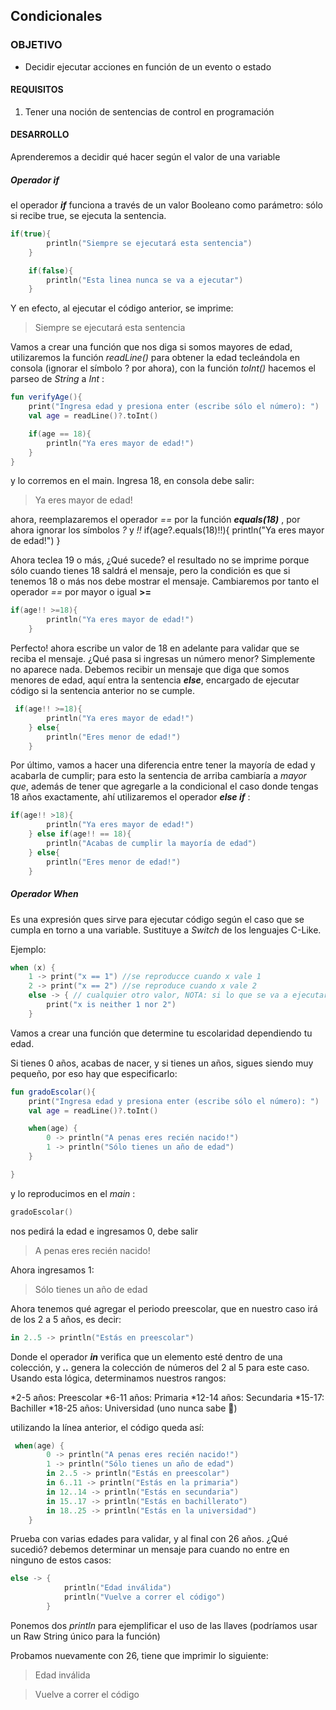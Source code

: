 ## Condicionales

### OBJETIVO

- Decidir ejecutar acciones en función de un evento o estado

#### REQUISITOS

1. Tener una noción de sentencias de control en programación

#### DESARROLLO

Aprenderemos a decidir qué hacer según el valor de una variable

##### Operador if

el operador ***if*** funciona a través de un valor Booleano como parámetro: sólo si recibe true, se ejecuta la sentencia.

```kotlin
if(true){
        println("Siempre se ejecutará esta sentencia")
    }

    if(false){
        println("Esta linea nunca se va a ejecutar")
    }
```

Y en efecto, al ejecutar el código anterior, se imprime:

> Siempre se ejecutará esta sentencia

Vamos a crear una función que nos diga si somos mayores de edad, utilizaremos la función *readLine()* para obtener la edad tecleándola en consola (ignorar el símbolo ? por ahora), con la función *toInt()* hacemos el parseo de *String* a *Int* :


```kotlin
fun verifyAge(){
    print("Ingresa edad y presiona enter (escribe sólo el número): ")
    val age = readLine()?.toInt()

    if(age == 18){
        println("Ya eres mayor de edad!")
    } 
}
```

y lo corremos en el main. Ingresa 18, en consola debe salir:

> Ya eres mayor de edad!

ahora, reemplazaremos el operador *==* por la función ***equals(18)*** , por ahora ignorar los símbolos *?* y *!!* 
if(age?.equals(18)!!){
        println("Ya eres mayor de edad!")
    }

Ahora teclea 19 o más, ¿Qué sucede? el resultado no se imprime porque sólo cuando tienes 18 saldrá el mensaje, pero la condición es que 
si tenemos 18 o más nos debe mostrar el mensaje. Cambiaremos por tanto el operador *==* por mayor o igual **>=**

```kotlin
if(age!! >=18){
        println("Ya eres mayor de edad!")
    }
```

Perfecto! ahora escribe un valor de 18 en adelante para validar que se reciba el mensaje. ¿Qué pasa si ingresas un número menor?
Simplemente no aparece nada. Debemos recibir un mensaje que diga que somos menores de edad, aquí entra la sentencia ***else***, encargado de ejecutar código si la sentencia anterior no se cumple.

```kotlin
 if(age!! >=18){
        println("Ya eres mayor de edad!")
    } else{
        println("Eres menor de edad!")
    }
```

Por último, vamos a hacer una diferencia entre tener la mayoría de edad y acabarla de cumplir; para esto la sentencia de arriba cambiaría a *mayor que*, además de tener que agregarle a la condicional el caso donde tengas 18 años exactamente, ahí utilizaremos el operador ***else if*** :

```kotlin
if(age!! >18){
        println("Ya eres mayor de edad!")
    } else if(age!! == 18){
        println("Acabas de cumplir la mayoría de edad")
    } else{
        println("Eres menor de edad!")
    }
```

##### Operador When

Es una expresión ques sirve para ejecutar código según el caso que se cumpla en torno a una variable. Sustituye a *Switch* de los lenguajes C-Like.

Ejemplo:

```kotlin
when (x) {
    1 -> print("x == 1") //se reproducce cuando x vale 1
    2 -> print("x == 2") //se reproduce cuando x vale 2
    else -> { // cualquier otro valor, NOTA: si lo que se va a ejecutar lleva más de una línea de código, se encierra entre llaves 
        print("x is neither 1 nor 2")
    }
```

Vamos a crear una función que determine tu escolaridad dependiendo tu edad.

Si tienes 0 años, acabas de nacer, y si tienes un años, sigues siendo muy pequeño, por eso hay que especificarlo:

```kotlin
fun gradoEscolar(){
    print("Ingresa edad y presiona enter (escribe sólo el número): ")
    val age = readLine()?.toInt()

    when(age) {
        0 -> println("A penas eres recién nacido!")
        1 -> println("Sólo tienes un año de edad")
    }

}
```

y lo reproducimos en el *main* :

```kotlin
gradoEscolar()
```

nos pedirá la edad e ingresamos 0, debe salir 

>A penas eres recién nacido!

Ahora ingresamos 1: 

> Sólo tienes un año de edad

Ahora tenemos qué agregar el periodo preescolar, que en nuestro caso irá de los 2 a 5 años, es decir:

```kotlin
in 2..5 -> println("Estás en preescolar")
```

Donde el operador ***in*** verifica que un elemento esté dentro de una colección, y ***..*** genera la colección de números del 2 al 5 para este caso. Usando esta lógica, determinamos nuestros rangos:

*2-5 años: Preescolar
*6-11 años: Primaria
*12-14 años: Secundaria
*15-17: Bachiller
*18-25 años: Universidad (uno nunca sabe :thinking:)

utilizando la línea anterior, el código queda así:

```kotlin
 when(age) {
        0 -> println("A penas eres recién nacido!")
        1 -> println("Sólo tienes un año de edad")
        in 2..5 -> println("Estás en preescolar")
        in 6..11 -> println("Estás en la primaria")
        in 12..14 -> println("Estás en secundaria")
        in 15..17 -> println("Estás en bachillerato")
        in 18..25 -> println("Estás en la universidad")
    }
```

Prueba con varias edades para validar, y al final con 26 años. ¿Qué sucedió? debemos determinar un mensaje para cuando no entre en ninguno de estos casos:

```kotlin
else -> {
            println("Edad inválida")
            println("Vuelve a correr el código")
        }
```

Ponemos dos *println* para ejemplificar el uso de las llaves (podríamos usar un Raw String único para la función)


Probamos nuevamente con 26, tiene que imprimir lo siguiente:

> Edad inválida

> Vuelve a correr el código





